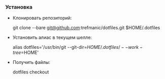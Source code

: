 ### Установка

* Клонировать репозиторий:

    git clone --bare git@github.com:trefmanic/dotfiles.git $HOME/.dotfiles

* Установить алиас в текущем шелле:

    alias dotfiles='/usr/bin/git --git-dir=$HOME/.dotfiles/ --work-tree=$HOME'

* Получить файлы:

    dotfiles checkout

[//]: # (Created README)
